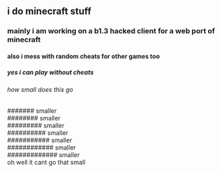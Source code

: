 ## i do minecraft stuff  
### mainly i am working on a b1.3 hacked client for a web port of minecraft
#### also i mess with random cheats for other games too
##### yes i can play without cheats
###### how small does this go  
####### smaller  
######## smaller  
######### smaller  
########## smaller  
########### smaller  
############ smaller  
############# smaller  
oh well it cant go that small  
